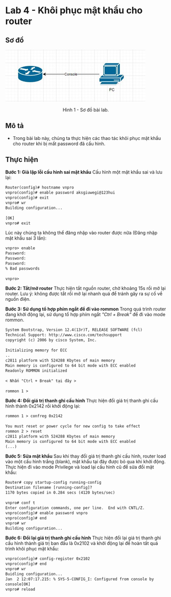 # Lab 4 - Khôi phục mật khẩu cho router

## Sơ đồ

![Picture_1](https://github.com/phucnh1993/training/blob/master/vi/internet/ccna/network-basic/image/lab-1-diagram.jpg?raw=true)
<div align="center">
    Hình 1 - Sơ đồ bài lab.
</div>

## Mô tả
- Trong bài lab này, chúng ta thực hiện các thao tác khôi phục mật khẩu cho router khi bị mất password đã cấu hình.

## Thực hiện
**Bước 1: Giả lập lỗi cấu hình sai mật khẩu**
Cấu hình một mật khẩu sai và lưu lại:
```console
Router(config)# hostname vnpro
vnpro(config)# enable password aksgiuwegi@123hui
vnpro(config)# exit
vnpro# wr
Building configuration...

[OK]
vnpro# exit
```

Lúc này chúng ta không thể đăng nhập vào router được nữa (Đăng nhập mật khẩu sai 3 lần):
```console
vnpro> enable
Password:
Password:
Password:
% Bad passwords

vnpro>
```

**Bước 2: Tắt/mở router**
Thực hiện tắt nguồn router, chờ khoảng 15s rồi mở lại router. Lưu ý: không được tắt rồi mở lại nhanh quá để tránh gây ra sự cố về nguồn điện.

**Bước 3: Sử dụng tổ hợp phím ngắt để đi vào rommon**
Trong quá trình router đang khởi động lại, sử dụng tổ hợp phím ngắt *"Ctrl + Break"* để đi vào mode rommon.
```console
System Bootstrap, Version 12.4(13r)T, RELEASE SOFTWARE (fcl)
Technical Support: http://www.cisco.com/techsupport
copyright (c) 2006 by cisco System, Inc.

Initializing memory for ECC
..
c2811 platform with 524288 Kbytes of main memory
Main memory is configured to 64 bit mode with ECC enabled
Readonly ROMMON initialized

< Nhấn "Ctrl + Break" tại đây >

rommon 1 >
```

**Bước 4: Đổi giá trị thanh ghi cấu hình**
Thực hiện đổi giá trị thanh ghi cấu hình thành 0x2142 rồi khởi động lại:
```console
rommon 1 > confreg 0x2142

You must reset or power cycle for new config to take effect
rommon 2 > reset
c2811 platform with 524288 Kbytes of main memory
Main memory is configured to 64 bit mode with ECC enabled
(...)
```

**Bước 5: Sửa mật khẩu**
Sau khi thay đổi giá trị thanh ghi cấu hình, router load vào một cấu hình trắng (blank), mật khẩu tại đây được bỏ qua khi khởi động. Thực hiện đi vào mode Privilege và load lại cấu hình cũ để sửa đổi mật khẩu:
```console
Router# copy startup-config running-config
Destination filename [running-config]?
1170 bytes copied in 0.284 secs (4120 bytes/sec)

vnpro# conf t
Enter configuration commands, one per line.  End with CNTL/Z.
vnpro(config)# enable password vnpro
vnpro(config)# end
vnpro# wr
Building configuration...
```

**Bước 6: Đổi lại giá trị thanh ghi cấu hình**
Thực hiện đổi lại giá trị thanh ghi cấu hình thành giá trị ban đầu là 0x2102 và khởi động lại để hoàn tất quá trình khôi phục mật khẩu:
```console
vnpro(config)# config-register 0x2102
vnpro(config)# end
vnpro# wr
Buidling configuration...
Jan  2 12:07:17.215: % SYS-5-CONFIG_I: Configured from console by console[OK]
vnpro# reload
```